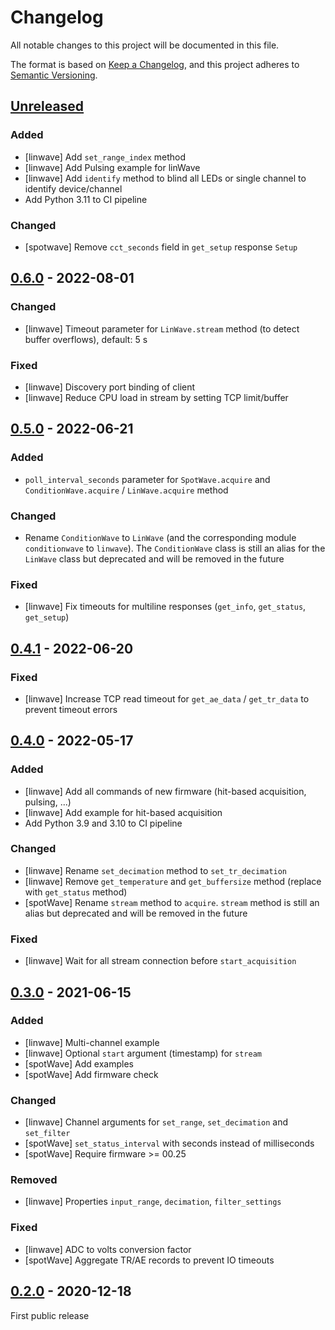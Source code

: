 # Changelog

All notable changes to this project will be documented in this file.

The format is based on [Keep a Changelog](https://keepachangelog.com/en/1.0.0/),
and this project adheres to [Semantic Versioning](https://semver.org/spec/v2.0.0.html).

## [Unreleased]

### Added

- [linwave] Add `set_range_index` method
- [linwave] Add Pulsing example for linWave
- [linwave] Add `identify` method to blind all LEDs or single channel to identify device/channel
- Add Python 3.11 to CI pipeline

### Changed

- [spotwave] Remove `cct_seconds` field in `get_setup` response `Setup`


## [0.6.0] - 2022-08-01

### Changed

- [linwave] Timeout parameter for `LinWave.stream` method (to detect buffer overflows), default: 5 s

### Fixed

- [linwave] Discovery port binding of client
- [linwave] Reduce CPU load in stream by setting TCP limit/buffer


## [0.5.0] - 2022-06-21

### Added

- `poll_interval_seconds` parameter for `SpotWave.acquire` and `ConditionWave.acquire` / `LinWave.acquire` method

### Changed

- Rename `ConditionWave` to `LinWave` (and the corresponding module `conditionwave` to `linwave`). The `ConditionWave` class is still an alias for the `LinWave` class but deprecated and will be removed in the future

### Fixed

- [linwave] Fix timeouts for multiline responses (`get_info`, `get_status`, `get_setup`)


## [0.4.1] - 2022-06-20

### Fixed

- [linwave] Increase TCP read timeout for `get_ae_data` / `get_tr_data` to prevent timeout errors


## [0.4.0] - 2022-05-17

### Added

- [linwave] Add all commands of new firmware (hit-based acquisition, pulsing, ...)
- [linwave] Add example for hit-based acquisition
- Add Python 3.9 and 3.10 to CI pipeline

### Changed

- [linwave] Rename `set_decimation` method to `set_tr_decimation`
- [linwave] Remove `get_temperature` and `get_buffersize` method (replace with `get_status` method)
- [spotWave] Rename `stream` method to `acquire`. `stream` method is still an alias but deprecated and will be removed in the future

### Fixed

- [linwave] Wait for all stream connection before `start_acquisition`


## [0.3.0] - 2021-06-15

### Added

- [linwave] Multi-channel example
- [linwave] Optional `start` argument (timestamp) for `stream`
- [spotWave] Add examples
- [spotWave] Add firmware check

### Changed

- [linwave] Channel arguments for `set_range`, `set_decimation` and `set_filter`
- [spotWave] `set_status_interval` with seconds instead of milliseconds
- [spotWave] Require firmware >= 00.25

### Removed
- [linwave] Properties `input_range`, `decimation`, `filter_settings`

### Fixed

- [linwave] ADC to volts conversion factor
- [spotWave] Aggregate TR/AE records to prevent IO timeouts


## [0.2.0] - 2020-12-18

First public release

[Unreleased]: https://github.com/vallen-systems/pyWaveLine/compare/0.6.0...HEAD
[0.6.0]: https://github.com/vallen-systems/pyWaveLine/compare/0.5.0...0.6.0
[0.5.0]: https://github.com/vallen-systems/pyWaveLine/compare/0.4.1...0.5.0
[0.4.1]: https://github.com/vallen-systems/pyWaveLine/compare/0.4.0...0.4.1
[0.4.0]: https://github.com/vallen-systems/pyWaveLine/compare/0.3.0...0.4.0
[0.3.0]: https://github.com/vallen-systems/pyWaveLine/compare/0.2.0...0.3.0
[0.2.0]: https://github.com/vallen-systems/pyWaveLine/releases/tag/0.2.0
